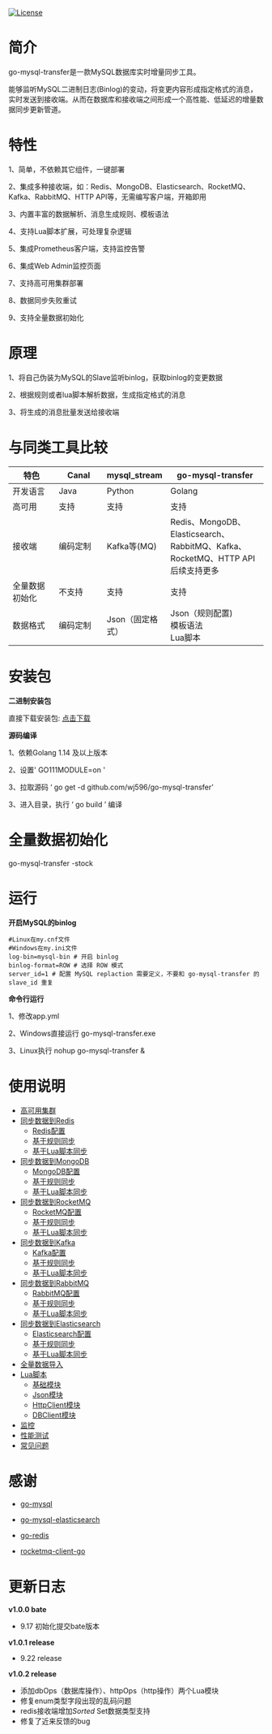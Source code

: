 [![License](https://img.shields.io/badge/license-Apache%202-4EB1BA.svg)](https://www.apache.org/licenses/LICENSE-2.0.html)

# 简介

go-mysql-transfer是一款MySQL数据库实时增量同步工具。

能够监听MySQL二进制日志(Binlog)的变动，将变更内容形成指定格式的消息，实时发送到接收端。从而在数据库和接收端之间形成一个高性能、低延迟的增量数据同步更新管道。

# 特性  

1、简单，不依赖其它组件，一键部署

2、集成多种接收端，如：Redis、MongoDB、Elasticsearch、RocketMQ、Kafka、RabbitMQ、HTTP API等，无需编写客户端，开箱即用

3、内置丰富的数据解析、消息生成规则、模板语法

4、支持Lua脚本扩展，可处理复杂逻辑

5、集成Prometheus客户端，支持监控告警

6、集成Web Admin监控页面

7、支持高可用集群部署

8、数据同步失败重试

9、支持全量数据初始化


# 原理

1、将自己伪装为MySQL的Slave监听binlog，获取binlog的变更数据

2、根据规则或者lua脚本解析数据，生成指定格式的消息

3、将生成的消息批量发送给接收端

# 与同类工具比较

<table>
    <thead>
        <tr>
            <th width="20%">特色</th>
            <th width="20%">Canal</th>
            <th width="20%">mysql_stream</th>
             <th width="40%">go-mysql-transfer</th>
        </tr>
    </thead>
    <tbody>
        <tr>
            <td>开发语言</td>
            <td>Java</td>
             <td>Python</td>
             <td>Golang</td>
        </tr>
        <tr>
            <td>高可用</td>
            <td>支持</td>
             <td>支持</td>
             <td>支持</td>
        </tr>
        <tr>
            <td>接收端</td>
            <td>编码定制</td>
             <td>Kafka等(MQ)</td>
             <td>Redis、MongoDB、Elasticsearch、RabbitMQ、Kafka、RocketMQ、HTTP API  <br>后续支持更多</td>
        </tr>
        <tr>
            <td>全量数据初始化</td>
            <td>不支持</td>
             <td>支持</td>
             <td>支持</td>
        </tr>
        <tr>
            <td>数据格式</td>
            <td>编码定制</td>
             <td>Json（固定格式）</td>
             <td>Json（规则配置)<br>模板语法<br>Lua脚本</td>
        </tr>
    </tbody>
</table>

# 安装包

**二进制安装包**

直接下载安装包:  [点击下载](https://github.com/wj596/go-mysql-transfer/releases)

**源码编译**

1、依赖Golang 1.14 及以上版本

2、设置' GO111MODULE=on '

3、拉取源码 ‘ go get -d github.com/wj596/go-mysql-transfer’

3、进入目录，执行 ‘ go build ’ 编译

# 全量数据初始化

go-mysql-transfer -stock

# 运行

**开启MySQL的binlog**

```
#Linux在my.cnf文件
#Windows在my.ini文件
log-bin=mysql-bin # 开启 binlog
binlog-format=ROW # 选择 ROW 模式
server_id=1 # 配置 MySQL replaction 需要定义，不要和 go-mysql-transfer 的 slave_id 重复
```

**命令行运行**

1、修改app.yml

2、Windows直接运行 go-mysql-transfer.exe

3、Linux执行 nohup go-mysql-transfer &

# 使用说明

* <a href="https://www.kancloud.cn/wj596/go-mysql-transfer/2116627" target="_blank">高可用集群</a>
* [同步数据到Redis](同步数据到Redis.md)
    * [Redis配置](redis配置.md)
    * [基于规则同步](基于规则同步.md)
    * [基于Lua脚本同步](基于Lua脚本同步.md)
* [同步数据到MongoDB](同步到MongoDB.md)
    * [MongoDB配置](MongoDB配置.md)
    * [基于规则同步](mongodb基于规则同步.md)
    * [基于Lua脚本同步](mongodb基于Lua脚本同步.md)
* [同步数据到RocketMQ](同步数据到RocketMQ.md)
    * [RocketMQ配置](RocketMQ配置.md)
    * [基于规则同步](RocketMQ基于规则同步.md)
    * [基于Lua脚本同步](RocketMQ基于Lua脚本同步.md)
* [同步数据到Kafka](同步数据到Kafka.md)
    * [Kafka配置](Kafka配置.md)
    * [基于规则同步](Kafka基于规则同步.md)
    * [基于Lua脚本同步](Kafka基于Lua脚本同步.md)
* [同步数据到RabbitMQ](同步数据到RabbitMQ.md)
    * [RabbitMQ配置](RabbitMQ配置.md)
    * [基于规则同步](RabbitMQ基于规则同步.md)
    * [基于Lua脚本同步](RabbitMQ基于Lua脚本同步.md)
* [同步数据到Elasticsearch](同步数据到Elasticsearch.md)
    * [Elasticsearch配置](Elasticsearch配置.md)
    * [基于规则同步](Elasticsearch基于规则同步.md)
    * [基于Lua脚本同步](Elasticsearch基于Lua脚本同步.md)
* [全量数据导入](全量数据导入.md)
* [Lua脚本](Lua模块.md)
    * [基础模块](基础模块.md)
    * [Json模块](Json模块.md)
    * [HttpClient模块](HttpClient模块.md)
    * [DBClient模块](DBClient模块.md)
* [监控](监控.md)
* [性能测试](性能测试.md)
* [常见问题](常见问题.md)


# 感谢

* [go-mysql](github.com/siddontang/go-mysql)

* [go-mysql-elasticsearch](https://github.com/siddontang/go-mysql-elasticsearch)

* [go-redis](https://github.com/go-redis/redis)

* [rocketmq-client-go](https://github.com/apache/rocketmq-client-go)




# 更新日志

**v1.0.0 bate**

* 9.17  初始化提交bate版本

**v1.0.1 release**

* 9.22  release

**v1.0.2 release**

* 添加dbOps（数据库操作）、httpOps（http操作）两个Lua模块
* 修复enum类型字段出现的乱码问题
* redis接收端增加*Sorted*  Set数据类型支持
* 修复了近来反馈的bug

